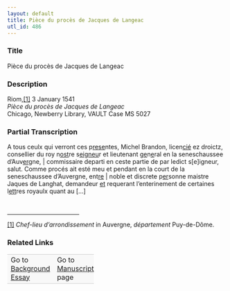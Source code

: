 ```yaml
---  
layout: default  
title: Pièce du procès de Jacques de Langeac  
utl_id: 486
---
```


### Title

Pièce du procès de Jacques de Langeac

### Description

<p>Riom,<a href="#_ftn1" name="_ftnref1" title="" id="_ftnref1">[1]</a> 3 January 1541<br /><em>Pièce du procès de Jacques de Langeac</em><br />
Chicago, Newberry Library, VAULT Case MS 5027</p>



### Partial Transcription

<p>A tous ceulx qui verront ces p<u>rese</u>ntes, Michel Brandon, licen<u>cié</u> ez droictz, consellier du roy n<u>ost</u>re s<u>eigneu</u>r et lieutenant g<u>e</u>n<u>e</u>ral en la seneschaussee d’Auv<u>er</u>gne, | commissaire departi en ceste partie de par ledict s[e]igneur, salut. Comme procés ait esté meu et pendant en la court de la seneschaussee d’Auvergne, ent<u>re</u> | noble et discrete p<u>er</u>sonne maistre Jaques de Langhat, demandeur <u>et</u> requerant l’enterinement de certaines l<u>ett</u>res royaulx quant au […]</p>
<div> 
<hr align="left" size="1" width="33%" /><div id="ftn1"><a href="#_ftnref1" name="_ftn1" title="" id="_ftn1">[1]</a> <em>Chef-lieu d’arrondissement</em> in Auvergne, <em>département</em> Puy-de-Dôme.</div>
</div>



### Related Links

<table border="0.5" cellpadding="1" cellspacing="1" style="width: 200px; background-color:#F8F8F8;">
    <tbody style="border-color:#ccc">
        <tr style="border-color:#ccc">
            <td>Go to <a href="https://centerfordigitalhumanities.github.io/Newberry-French-paleography/essay/486" target="_blank">Background Essay</a></td>
            <td>Go to <a href="https://centerfordigitalhumanities.github.io/Newberry-French-paleography/www/record.html?id=486" target="_blank">Manuscript</a> page</td>
        </tr>
    </tbody>
</table>

